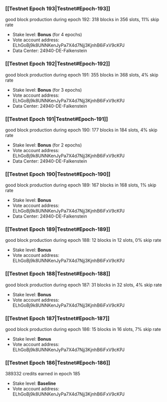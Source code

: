### [[Testnet Epoch 193|Testnet#Epoch-193]]
good block production during epoch 192: 318 blocks in 356 slots, 11% skip rate
* Stake level: **Bonus** (for 4 epochs)
* Vote account address: ELhGoBj9k8UNNKenJyPa7X4d7Njj3KjnhB6iFxV9cKPJ
* Data Center: 24940-DE-Falkenstein
### [[Testnet Epoch 192|Testnet#Epoch-192]]
good block production during epoch 191: 355 blocks in 368 slots, 4% skip rate
* Stake level: **Bonus** (for 3 epochs)
* Vote account address: ELhGoBj9k8UNNKenJyPa7X4d7Njj3KjnhB6iFxV9cKPJ
* Data Center: 24940-DE-Falkenstein
### [[Testnet Epoch 191|Testnet#Epoch-191]]
good block production during epoch 190: 177 blocks in 184 slots, 4% skip rate
* Stake level: **Bonus** (for 2 epochs)
* Vote account address: ELhGoBj9k8UNNKenJyPa7X4d7Njj3KjnhB6iFxV9cKPJ
* Data Center: 24940-DE-Falkenstein
### [[Testnet Epoch 190|Testnet#Epoch-190]]
good block production during epoch 189: 167 blocks in 168 slots, 1% skip rate
* Stake level: **Bonus**
* Vote account address: ELhGoBj9k8UNNKenJyPa7X4d7Njj3KjnhB6iFxV9cKPJ
* Data Center: 24940-DE-Falkenstein
### [[Testnet Epoch 189|Testnet#Epoch-189]]
good block production during epoch 188: 12 blocks in 12 slots, 0% skip rate
* Stake level: **Bonus**
* Vote account address: ELhGoBj9k8UNNKenJyPa7X4d7Njj3KjnhB6iFxV9cKPJ
### [[Testnet Epoch 188|Testnet#Epoch-188]]
good block production during epoch 187: 31 blocks in 32 slots, 4% skip rate
* Stake level: **Bonus**
* Vote account address: ELhGoBj9k8UNNKenJyPa7X4d7Njj3KjnhB6iFxV9cKPJ
### [[Testnet Epoch 187|Testnet#Epoch-187]]
good block production during epoch 186: 15 blocks in 16 slots, 7% skip rate
* Stake level: **Bonus**
* Vote account address: ELhGoBj9k8UNNKenJyPa7X4d7Njj3KjnhB6iFxV9cKPJ
### [[Testnet Epoch 186|Testnet#Epoch-186]]
389332 credits earned in epoch 185
* Stake level: **Baseline**
* Vote account address: ELhGoBj9k8UNNKenJyPa7X4d7Njj3KjnhB6iFxV9cKPJ